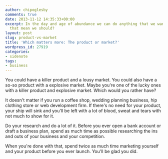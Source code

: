 ```yaml
---
author: chipoglesby
comments: true
date: 2013-11-12 14:35:33+00:00
excerpt: In the day and age of abundance we can do anything that we want, but does
  that mean we should?
layout: post
slug: product-vs-market
title: 'Which matters more: The product or market?'
wordpress_id: 27919
categories:
- sidenote
tags:
- business
---
```


You could have a killer product and a lousy market. You could also have a so-so product with a explosive market. Maybe you're one of the lucky ones with a killer product and explosive market. Which would you rather have?

It doesn't matter if you run a coffee shop, wedding planning business, hip clothing store or web development firm. If there's no need for your product, your ship will sink and you'll be left with a lot of blood, sweat and tears with not much to show for it.

Do your research and do a lot of it. Before you ever open a bank account or draft a business plan, spend as much time as possible researching the ins and outs of your business and your competition.

When you're done with that, spend twice as much time marketing yourself and your product before you ever launch. You'll be glad you did.
